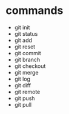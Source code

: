 # commands
- git init
- git status
- git add
- git reset
- git commit
- git branch
- git checkout
- git merge
- git log
- git diff
- git remote
- git push
- git pull

